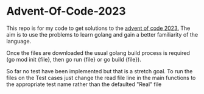# Advent-Of-Code-2023
This repo is for my code to get solutions to the [advent of code 2023.](https://adventofcode.com/2023)
The aim is to use the problems to learn golang and gain a better familiarity of the language.

Once the files are downloaded the usual golang build process is required (go mod init {file}, then go run {file} or go build {file}).

So far no test have been implemented but that is a stretch goal.
To run the files on the Test cases just change the read file line in the main functions to the appropriate test name rather than the defaulted "Real" file
